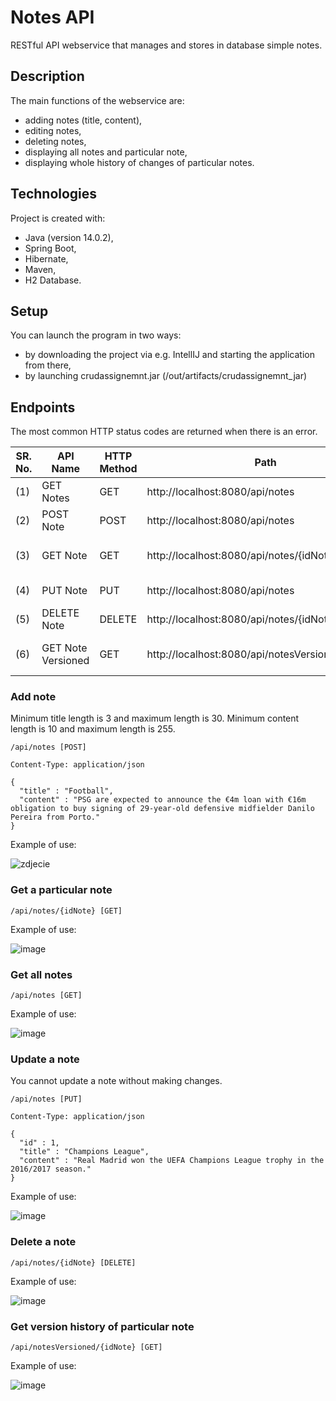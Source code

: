 # Notes API

RESTful API webservice that manages and stores in database simple notes.

## Description

The main functions of the webservice are:
* adding notes (title, content),
* editing notes,
* deleting notes,
* displaying all notes and particular note,
* displaying whole history of changes of particular notes.

## Technologies
Project is created with:
* Java (version 14.0.2),
* Spring Boot,
* Hibernate,
* Maven,
* H2 Database.

## Setup
You can launch the program in two ways:

* by downloading the project via e.g. IntellIJ and starting the application from there,
* by launching crudassignemnt.jar (/out/artifacts/crudassignemnt_jar)

## Endpoints

The most common HTTP status codes are returned when there is an error.

SR. No. |	API Name | HTTP Method	| Path	| Status Code	| Description 
--- | --- | --- | --- |--- |--- |
(1)	| GET Notes	| GET	| http://localhost:8080/api/notes	| 200 (OK)	| Get all notes
(2) |	POST Note	| POST	| http://localhost:8080/api/notes	| 201 (Created)	| Add a note
(3) |	GET Note	| GET	| http://localhost:8080/api/notes/{idNote}	| 200 (OK)	| Get a particular note
(4) |	PUT Note	| PUT | http://localhost:8080/api/notes	| 200 (OK)	| Update a note
(5) |	DELETE Note	| DELETE	|http://localhost:8080/api/notes/{idNote}	| 200 (OK)	| Delete a note
(6) |	GET Note Versioned	| GET	|http://localhost:8080/api/notesVersioned/{idNote}	| 200 (OK)	| Get a version history note



### Add note

Minimum title length is 3 and maximum length is 30. Minimum content length is 10 and maximum length is 255.

```
/api/notes [POST]

Content-Type: application/json

{
  "title" : "Football",
  "content" : "PSG are expected to announce the €4m loan with €16m obligation to buy signing of 29-year-old defensive midfielder Danilo Pereira from Porto."
}
```


Example of use:

![zdjecie](https://user-images.githubusercontent.com/45290627/95105729-df8baa00-0737-11eb-8234-b8ae423a8a54.JPG)

### Get a particular note

```
/api/notes/{idNote} [GET]
```

Example of use:

![image](https://user-images.githubusercontent.com/45290627/95105849-05b14a00-0738-11eb-9795-ae9ddfbaa388.png)

### Get all notes

```
/api/notes [GET]
```

Example of use:

![image](https://user-images.githubusercontent.com/45290627/95106062-4f9a3000-0738-11eb-81c1-ab3bee9cf1f3.png)

### Update a note

You cannot update a note without making changes.

```
/api/notes [PUT]

Content-Type: application/json

{
  "id" : 1,
  "title" : "Champions League",
  "content" : "Real Madrid won the UEFA Champions League trophy in the 2016/2017 season."
}
```

Example of use:

![image](https://user-images.githubusercontent.com/45290627/95106256-9556f880-0738-11eb-9f8e-ce4c5a150343.png)

### Delete a note

```
/api/notes/{idNote} [DELETE]
```
Example of use:

![image](https://user-images.githubusercontent.com/45290627/95106343-b15a9a00-0738-11eb-8a2d-52477970afc4.png)

### Get version history of particular note

```
/api/notesVersioned/{idNote} [GET]
```
Example of use:

![image](https://user-images.githubusercontent.com/45290627/95106476-dcdd8480-0738-11eb-9ff4-c3682df4b967.png)
